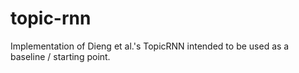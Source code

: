 # topic-rnn
Implementation of Dieng et al.'s TopicRNN intended to be used as a baseline / starting point.

